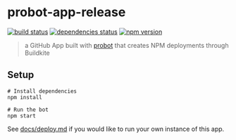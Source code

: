 # probot-app-release

[![build status][build-badge]][build-href]
[![dependencies status][deps-badge]][deps-href]
[![npm version][npm-badge]][npm-href]

> a GitHub App built with [probot](https://github.com/probot/probot) that creates NPM deployments through Buildkite

## Setup

```
# Install dependencies
npm install

# Run the bot
npm start
```

See [docs/deploy.md](docs/deploy.md) if you would like to run your own instance of this app.

[build-badge]: https://travis-ci.org/uber-web/probot-app-buildkite-deploy.svg?branch=master
[build-href]: https://travis-ci.org/uber-web/probot-app-buildkite-deploy
[deps-badge]: https://david-dm.org/uber-web/probot-app-buildkite-deploy.svg
[deps-href]: https://david-dm.org/uber-web/probot-app-buildkite-deploy
[npm-badge]: https://badge.fury.io/js/probot-app-buildkite-deploy.svg
[npm-href]: https://www.npmjs.com/package/probot-app-buildkite-deploy
